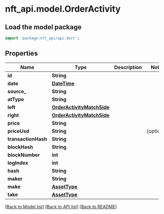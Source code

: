 # nft_api.model.OrderActivity

## Load the model package
```dart
import 'package:nft_api/api.dart';
```

## Properties
Name | Type | Description | Notes
------------ | ------------- | ------------- | -------------
**id** | **String** |  | 
**date** | [**DateTime**](DateTime.md) |  | 
**source_** | **String** |  | 
**atType** | **String** |  | 
**left** | [**OrderActivityMatchSide**](OrderActivityMatchSide.md) |  | 
**right** | [**OrderActivityMatchSide**](OrderActivityMatchSide.md) |  | 
**price** | **String** |  | 
**priceUsd** | **String** |  | [optional] 
**transactionHash** | **String** |  | 
**blockHash** | **String** |  | 
**blockNumber** | **int** |  | 
**logIndex** | **int** |  | 
**hash** | **String** |  | 
**maker** | **String** |  | 
**make** | [**AssetType**](AssetType.md) |  | 
**take** | [**AssetType**](AssetType.md) |  | 

[[Back to Model list]](../README.md#documentation-for-models) [[Back to API list]](../README.md#documentation-for-api-endpoints) [[Back to README]](../README.md)


